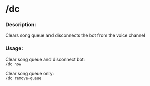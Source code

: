 # /dc

### Description:
Clears song queue and disconnects the bot from the voice channel<br>

### Usage:
Clear song queue and disconnect bot:<br>
`/dc now`<br>

Clear song queue only:<br>
`/dc remove-queue`
